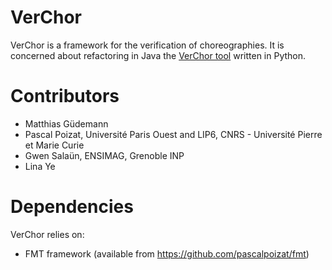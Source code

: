 VerChor
=======

VerChor is a framework for the verification of choreographies.
It is concerned about refactoring in Java the [VerChor tool](http://pagesperso-systeme.lip6.fr/Pascal.Poizat/VerChor/) written in Python.

Contributors
============

- Matthias Güdemann
- Pascal Poizat, Université Paris Ouest and LIP6, CNRS - Université Pierre et Marie Curie
- Gwen Salaün, ENSIMAG, Grenoble INP
- Lina Ye

Dependencies
============

VerChor relies on:

- FMT framework (available from https://github.com/pascalpoizat/fmt)


